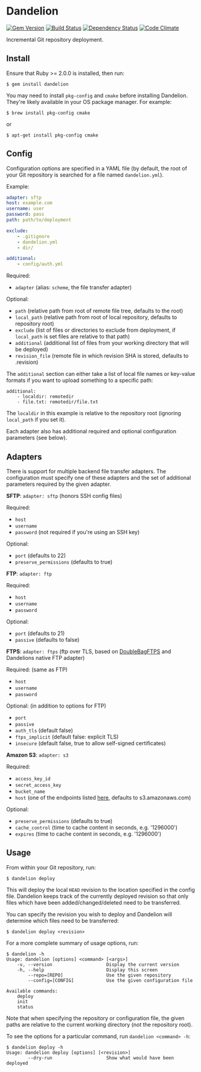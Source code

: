 Dandelion
=========
[![Gem Version](https://badge.fury.io/rb/dandelion.png)](http://badge.fury.io/rb/dandelion)
[![Build Status](https://travis-ci.org/scttnlsn/dandelion.png)](https://travis-ci.org/scttnlsn/dandelion)
[![Dependency Status](https://gemnasium.com/scttnlsn/dandelion.png)](https://gemnasium.com/scttnlsn/dandelion)
[![Code Climate](https://codeclimate.com/github/scttnlsn/dandelion.png)](https://codeclimate.com/github/scttnlsn/dandelion)

Incremental Git repository deployment.

Install
-------

Ensure that Ruby >= 2.0.0 is installed, then run:

    $ gem install dandelion

You may need to install `pkg-config` and `cmake` before installing Dandelion.  They're likely available in your OS package manager.  For example:

    $ brew install pkg-config cmake

or

    $ apt-get install pkg-config cmake

Config
------

Configuration options are specified in a YAML file (by default, the root of your
Git repository is searched for a file named `dandelion.yml`).

Example:

```yaml
adapter: sftp
host: example.com
username: user
password: pass
path: path/to/deployment

exclude:
    - .gitignore
    - dandelion.yml
    - dir/

additional:
    - config/auth.yml
```

Required:

 * `adapter` (alias: `scheme`, the file transfer adapter)

Optional:

* `path` (relative path from root of remote file tree, defaults to the root)
* `local_path` (relative path from root of local repository, defaults to repository root)
* `exclude` (list of files or directories to exclude from deployment, if `local_path` is set files are relative to that path)
* `additional` (additional list of files from your working directory that will be deployed)
* `revision_file` (remote file in which revision SHA is stored, defaults to .revision)

The `additional` section can either take a list of local file names or key-value formats if you want to upload something to a specific path:
```
additional:
    - localdir: remotedir
    - file.txt: remotedir/file.txt
```
The `localdir` in this example is relative to the repository root (ignoring `local_path` if you set it).

Each adapter also has additional required and optional configuration parameters (see below).

Adapters
--------

There is support for multiple backend file transfer adapters.  The configuration
must specify one of these adapters and the set of additional parameters required
by the given adapter.

**SFTP**: `adapter: sftp` (honors SSH config files)

Required:

 * `host`
 * `username`
 * `password` (not required if you're using an SSH key)

Optional:

 * `port` (defaults to 22)
 * `preserve_permissions` (defaults to true)

**FTP**: `adapter: ftp`

Required:

 * `host`
 * `username`
 * `password`

Optional:

 * `port` (defaults to 21)
 * `passive` (defaults to false)

**FTPS**: `adapter: ftps` (ftp over TLS, based on [DoubleBagFTPS](https://github.com/bnix/double-bag-ftps) and Dandelions native FTP adapter)

Required: (same as FTP)

 * `host`
 * `username`
 * `password`

Optional: (in addition to options for FTP)

 * `port`
 * `passive`
 * `auth_tls` (default false)
 * `ftps_implicit` (default false: explicit TLS)
 * `insecure` (default false, true to allow self-signed certificates)

**Amazon S3**: `adapter: s3`

Required:

 * `access_key_id`
 * `secret_access_key`
 * `bucket_name`
 * `host` (one of the endpoints listed [here](http://docs.aws.amazon.com/general/latest/gr/rande.html#s3_region), defaults to s3.amazonaws.com)

Optional:

 * `preserve_permissions` (defaults to true)
 * `cache_control` (time to cache content in seconds, e.g. '1296000')
 * `expires` (time to cache content in seconds, e.g. '1296000')

Usage
-----

From within your Git repository, run:

    $ dandelion deploy

This will deploy the local `HEAD` revision to the location specified in the config
file.  Dandelion keeps track of the currently deployed revision so that only files
which have been added/changed/deleted need to be transferred.

You can specify the revision you wish to deploy and Dandelion will determine which
files need to be transferred:

    $ dandelion deploy <revision>

For a more complete summary of usage options, run:

    $ dandelion -h
    Usage: dandelion [options] <command> [<args>]
        -v, --version                    Display the current version
        -h, --help                       Display this screen
            --repo=[REPO]                Use the given repository
            --config=[CONFIG]            Use the given configuration file

    Available commands:
        deploy
        init
        status

Note that when specifying the repository or configuration file, the given paths
are relative to the current working directory (not the repository root).

To see the options for a particular command, run `dandelion <command> -h`:

    $ dandelion deploy -h
    Usage: dandelion deploy [options] [<revision>]
            --dry-run                    Show what would have been deployed
